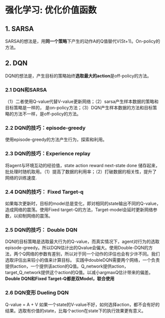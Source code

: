 # 强化学习: 优化价值函数

## 1. SARSA
SARSA的想法是，用**同一个策略**下产生的动作A的Q值替代V(St+1)。On-policy的方法。

## 2. DQN
DQN的想法是，产生目标的策略始终**选取最大的action**是off-policy的方法。
### 2.1 DQN和SARSA
（1）二者使用Q-value代替V-value更新网络；（2）sarsa产生样本数据的策略和目标策略是一样的， 是on-policy方法；（3）DQN产生样本数据的方法和目标策略的方法不一样，是off-policy的方法。
### 2.2 DQN的技巧：episode-greedy
使用episode-greedy的方法产生行为，探索和利用。
### 2.3 DQN的技巧：Experience replay
将agent与环境互动的经验值，state action reward next-state done 储存起来，批处理时随机取用。（1）提高了数据的利用率；（2）打破数据的相关性，提升了网络的训练速度.
### 2.4 DQN的技巧： Fixed Target-q
如果每次更新时，目标的model总是变化，即对相同的state输出不同的Q-value，造成网络的震荡。使用Fixed target-Q的方法，Target-model会延时更新网络参数，以抑制网络的震荡。
### 2.5 DQN的技巧： Double DQN
DQN的目标策略是选取最大行为的Q-value，而真实情况下，agent对行为的选取episode-greedy。所以DQN估计出的Qvalue会偏大。使用Double-DQN的方法，两个Q网络的参数有差别，所以对于同一个动作的评估也会有少许不同。我们选取评估出来较小的值来计算目标。
实践中doubleDQN需要两个网络，一个负责提供action，一个提供该action的Q值。Q_network提供action，target_Q_network提供这个action的Q值。以减小argmaxQ估计带来的偏差。**Double DQN和Fixed Target-Q都是双Model，联合使用**
### 2.6 DQN变形 Dueling DQN
Q-value = A + V
如果一个state的V-value不好，如何选择action，都不会有好的结果。选取有价值的state，比每个action在state下的执行效果更有意义。
